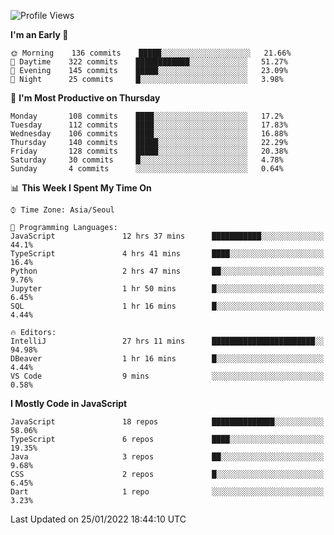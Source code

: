 <!--START_SECTION:waka-->
![Profile Views](http://img.shields.io/badge/Profile%20Views-0-blue)

**I'm an Early 🐤** 

```text
🌞 Morning    136 commits    █████░░░░░░░░░░░░░░░░░░░░   21.66% 
🌆 Daytime    322 commits    ████████████░░░░░░░░░░░░░   51.27% 
🌃 Evening    145 commits    █████░░░░░░░░░░░░░░░░░░░░   23.09% 
🌙 Night      25 commits     █░░░░░░░░░░░░░░░░░░░░░░░░   3.98%

```
📅 **I'm Most Productive on Thursday** 

```text
Monday       108 commits    ████░░░░░░░░░░░░░░░░░░░░░   17.2% 
Tuesday      112 commits    ████░░░░░░░░░░░░░░░░░░░░░   17.83% 
Wednesday    106 commits    ████░░░░░░░░░░░░░░░░░░░░░   16.88% 
Thursday     140 commits    █████░░░░░░░░░░░░░░░░░░░░   22.29% 
Friday       128 commits    █████░░░░░░░░░░░░░░░░░░░░   20.38% 
Saturday     30 commits     █░░░░░░░░░░░░░░░░░░░░░░░░   4.78% 
Sunday       4 commits      ░░░░░░░░░░░░░░░░░░░░░░░░░   0.64%

```


📊 **This Week I Spent My Time On** 

```text
⌚︎ Time Zone: Asia/Seoul

💬 Programming Languages: 
JavaScript               12 hrs 37 mins      ███████████░░░░░░░░░░░░░░   44.1% 
TypeScript               4 hrs 41 mins       ████░░░░░░░░░░░░░░░░░░░░░   16.4% 
Python                   2 hrs 47 mins       ██░░░░░░░░░░░░░░░░░░░░░░░   9.76% 
Jupyter                  1 hr 50 mins        █░░░░░░░░░░░░░░░░░░░░░░░░   6.45% 
SQL                      1 hr 16 mins        █░░░░░░░░░░░░░░░░░░░░░░░░   4.44%

🔥 Editors: 
IntelliJ                 27 hrs 11 mins      ███████████████████████░░   94.98% 
DBeaver                  1 hr 16 mins        █░░░░░░░░░░░░░░░░░░░░░░░░   4.44% 
VS Code                  9 mins              ░░░░░░░░░░░░░░░░░░░░░░░░░   0.58%

```

**I Mostly Code in JavaScript** 

```text
JavaScript               18 repos            ██████████████░░░░░░░░░░░   58.06% 
TypeScript               6 repos             ████░░░░░░░░░░░░░░░░░░░░░   19.35% 
Java                     3 repos             ██░░░░░░░░░░░░░░░░░░░░░░░   9.68% 
CSS                      2 repos             █░░░░░░░░░░░░░░░░░░░░░░░░   6.45% 
Dart                     1 repo              ░░░░░░░░░░░░░░░░░░░░░░░░░   3.23%

```



 Last Updated on 25/01/2022 18:44:10 UTC
<!--END_SECTION:waka-->
